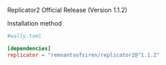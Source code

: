 Replicator2 Official Release (Version 1.1.2)

Installation method

```toml
#wally.toml

[dependencies]
replicator = "remnantsofsiren/replicator2@^1.1.2"
```
